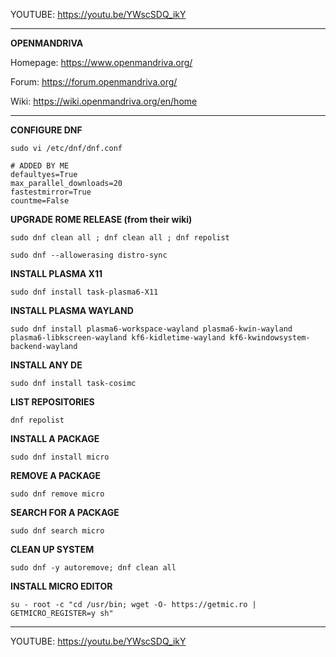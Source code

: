 YOUTUBE: https://youtu.be/YWscSDQ_ikY

---

**OPENMANDRIVA**

Homepage: https://www.openmandriva.org/

Forum: https://forum.openmandriva.org/

Wiki: https://wiki.openmandriva.org/en/home

---

**CONFIGURE DNF**

```
sudo vi /etc/dnf/dnf.conf
```

```
# ADDED BY ME
defaultyes=True
max_parallel_downloads=20
fastestmirror=True
countme=False
```

**UPGRADE ROME RELEASE (from their wiki)**

```
sudo dnf clean all ; dnf clean all ; dnf repolist
```

```
sudo dnf --allowerasing distro-sync
```

**INSTALL PLASMA X11**

```
sudo dnf install task-plasma6-X11
```

**INSTALL PLASMA WAYLAND**

```
sudo dnf install plasma6-workspace-wayland plasma6-kwin-wayland plasma6-libkscreen-wayland kf6-kidletime-wayland kf6-kwindowsystem-backend-wayland
```

**INSTALL ANY DE**

```
sudo dnf install task-cosimc
```

**LIST REPOSITORIES**

```
dnf repolist
```

**INSTALL A PACKAGE**

```
sudo dnf install micro
```

**REMOVE A PACKAGE**

```
sudo dnf remove micro
```

**SEARCH FOR A PACKAGE**

```
sudo dnf search micro
```

**CLEAN UP SYSTEM**

```
sudo dnf -y autoremove; dnf clean all
```

**INSTALL MICRO EDITOR**

```
su - root -c "cd /usr/bin; wget -O- https://getmic.ro | GETMICRO_REGISTER=y sh"
```

---

YOUTUBE: https://youtu.be/YWscSDQ_ikY
